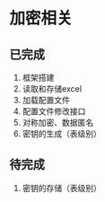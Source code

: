 # 加密相关

## 已完成

1. 框架搭建
2. 读取和存储excel
3. 加载配置文件
4. 配置文件修改接口
5. 对称加密、数据匿名
6. 密钥的生成（表级别）

## 待完成

1. 密钥的存储（表级别）
